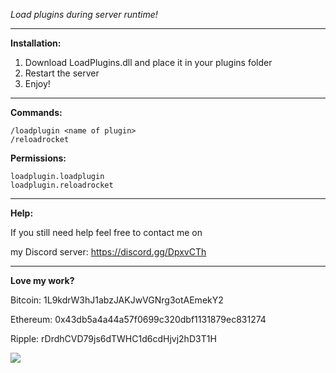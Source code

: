 *Load plugins during server runtime!*

---

**Installation:**

1. Download LoadPlugins.dll and place it in your plugins folder
2. Restart the server
5. Enjoy!

---

**Commands:**

	/loadplugin <name of plugin>
	/reloadrocket

**Permissions:**
	
	loadplugin.loadplugin
	loadplugin.reloadrocket
	
---

**Help:**

If you still need help feel free to contact me on

my Discord server: https://discord.gg/DpxvCTh

---	

**Love my work?**

Bitcoin: 1L9kdrW3hJ1abzJAKJwVGNrg3otAEmekY2

Ethereum: 0x43db5a4a44a57f0699c320dbf1131879ec831274

Ripple: rDrdhCVD79js6dTWHC1d6cdHjvj2hD3T1H

[![](https://www.paypalobjects.com/webstatic/en_US/btn/btn_donate_cc_147x47.png)](https://www.paypal.com/cgi-bin/webscr?cmd=_s-xclick&hosted_button_id=7QEHYC457X5SW)
